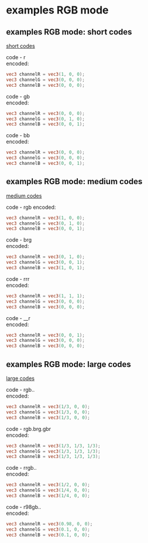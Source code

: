 # examples RGB mode

## examples RGB mode: short codes
[short codes](../README.md#short-codes)

code - r  
encoded:
```glsl
vec3 channelR = vec3(1, 0, 0);
vec3 channelG = vec3(0, 0, 0);
vec3 channelB = vec3(0, 0, 0);
```

code - gb  
encoded:
```glsl
vec3 channelR = vec3(0, 0, 0);
vec3 channelG = vec3(0, 1, 0);
vec3 channelB = vec3(0, 0, 1);
```

code - bb  
encoded:
```glsl
vec3 channelR = vec3(0, 0, 0);
vec3 channelG = vec3(0, 0, 0);
vec3 channelB = vec3(0, 0, 1);
```

## examples RGB mode: medium codes
[medium codes](../README.md#medium-codes)

code - rgb
encoded:
```glsl
vec3 channelR = vec3(1, 0, 0);
vec3 channelG = vec3(0, 1, 0);
vec3 channelB = vec3(0, 0, 1);
```

code - brg  
encoded:
```glsl
vec3 channelR = vec3(0, 1, 0);
vec3 channelG = vec3(0, 0, 1);
vec3 channelB = vec3(1, 0, 1);
```

code - rrr  
encoded:
```glsl
vec3 channelR = vec3(1, 1, 1);
vec3 channelG = vec3(0, 0, 0);
vec3 channelB = vec3(0, 0, 0);
```

code - __r  
encoded:
```glsl
vec3 channelR = vec3(0, 0, 1);
vec3 channelG = vec3(0, 0, 0);
vec3 channelB = vec3(0, 0, 0);
```

## examples RGB mode: large codes
[large codes](../README.md#large-codes)

code - rgb..  
encoded:
```glsl
vec3 channelR = vec3(1/3, 0, 0);
vec3 channelG = vec3(1/3, 0, 0);
vec3 channelB = vec3(1/3, 0, 0);
```

code - rgb.brg.gbr  
encoded:
```glsl
vec3 channelR = vec3(1/3, 1/3, 1/3);
vec3 channelG = vec3(1/3, 1/3, 1/3);
vec3 channelB = vec3(1/3, 1/3, 1/3);
```

code - rrgb..  
encoded:
```glsl
vec3 channelR = vec3(1/2, 0, 0);
vec3 channelG = vec3(1/4, 0, 0);
vec3 channelB = vec3(1/4, 0, 0);
```

code - r98gb..  
encoded:
```glsl
vec3 channelR = vec3(0.98, 0, 0);
vec3 channelG = vec3(0.1, 0, 0);
vec3 channelB = vec3(0.1, 0, 0);
```